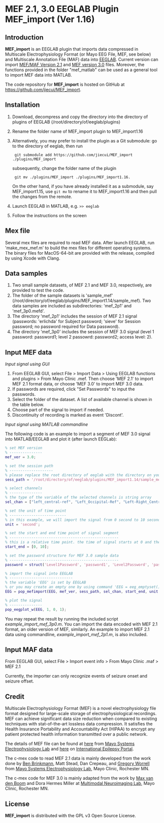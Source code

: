 MEF 2.1, 3.0 EEGLAB Plugin MEF_import (Ver 1.16)
===================================================

Introduction
------------
**MEF_import** is an EEGLAB plugin that imports data compressed in Multiscale Electrophysiology Format (or Mayo EEG File, MEF, see below) and Multiscale Annotation File (MAF) data into [EEGLAB](https://sccn.ucsd.edu/eeglab/index.php).
Current version can import [MEF/MAF Version 2.1](https://github.com/benbrinkmann/mef_lib_2_1) and [MEF version 3.0](https://msel.mayo.edu/codes.html) files.
Moreover, the functions provided in the folder "mef_matlab" can be used as a general tool to import MEF data into MATLAB.

The code repository for **MEF_import** is hosted on GitHub at https://github.com/jiecui/MEF_import.

Installation
------------
1. Download, decompress and copy the directory into the directory of plugins of EEGLAB (/root/directory/of/eeglab/plugins)
1. Rename the folder name of MEF_import plugin to MEF_import1.16
1. Alternatively, you may prefer to install the plugin as a Git submodule: go to the directory of eeglab, then run 

        git submodule add https://github.com/jiecui/MEF_import ./plugins/MEF_import

   subsequently, change the folder name of the plugin 

        git mv ./plugins/MEF_import ./plugins/MEF_import1.16.

   On the other hand, if you have already installed it as a submodule, say MEF_import1.15, use ```git mv``` to rename it to MEF_import1.16 and then pull the changes from the remote.
1. Launch EEGLAB in MATLAB, e.g. ```>> eeglab```
1. Follow the instructions on the screen

Mex file
--------
Several mex files are required to read MEF data.
After launch EEGLAB, run 'make_mex_mef.m' to build the mex files for different operating systems.
The binary files for MacOS-64-bit are provided with the release, compiled by using Xcode with Clang.
 
Data samples
------------
1. Two small sample datasets, of MEF 2.1 and MEF 3.0, respectively, are provided to test the code.
1. The folder of the sample datasets is 'sample_mef' (/root/directory/of/eeglab/plugins/MEF_import1.14/sample_mef).
Two data samples are included as subdirectories: 'mef_2p1' and 'mef_3p0.mefd'.
1. The directory 'mef_2p1' includes the session of MEF 2.1 signal (passwords: 'erlichda' for Subject password; 'sieve' for Session password; no password required for Data password).
1. The directory 'mef_3p0' includes the session of MEF 3.0 signal (level 1 password: password1; level 2 passowrd: password2; access level: 2).

Input MEF data
--------------
*Input signal using GUI*

1. From EEGLAB GUI, select File > Import Data > Using EEGLAB functions and plugins > From Mayo Clinic .mef. 
Then choose 'MEF 2.1' to import MEF 2.1 format data, or choose 'MEF 3.0' to import MEF 3.0 data.
1. If passwords are required, click "Set Passwords" to input the passwords.
1. Select the folder of the dataset.  A list of available channel is shown in the table below.
1. Choose part of the signal to import if needed.
1. Discontinuity of recording is marked as event 'Discont'.

*Input signal using MATLAB commandline*

The following code is an example to import a segment of MEF 3.0 signal into MATLAB/EEGLAB and plot it (after launch EEGLab):

```matlab
% set MEF version
% ---------------
mef_ver = 3.0; 

% set the session path
% --------------------
% please replace the root directory of eeglab with the directory on your system
sess_path = '/root/directory/of/eeglab/plugins/MEF_import1.14/sample_mef/mef_3p0.mefd';

% select channels
% ---------------
% the type of the variable of the selected channels is string array
sel_chan = ["left_central-ref", "Left_Occipital-Ref", "Left-Right_Central", "left-right_occipital"]; 

% set the unit of time point 
% --------------------------
% in this example, we will import the signal from 0 second to 10 second
unit = 'second'; 

% set the start and end time point of signal segment
% --------------------------------------------------
% this is a relative time point. the time of signal starts at 0 and the 1st sample index is 1.
start_end = [0, 10]; 

% set the password structure for MEF 3.0 sample data
% --------------------------------------------------
password = struct('Level1Password', 'password1', 'Level2Password', 'password2', 'AccessLevel', 2); 

% import the signal into EEGLAB
% -----------------------------
% the variable 'EEG' is set by EEGLAB
% or you may create an empty one by using command 'EEG = eeg_emptyset();'
EEG = pop_mefimport(EEG, mef_ver, sess_path, sel_chan, start_end, unit, password); 

% plot the signal
% ---------------
pop_eegplot_w(EEG, 1, 0, 1); 
```
You may repeat the result by running the included script *example_import_mef_3p0.m*.
You can import the data encoded with MEF 2.1 format, an older version of MEF, similarly. 
An example to import MEF 2.1 data using commandline, *example_import_mef_2p1.m*, is also included.

Input MAF data
--------------
From EEGLAB GUI, select File > Import event info > From Mayo Clinic .maf > MEF 2.1

Currently, the importer can only recognize events of seizure onset and seizure offset.

Credit
------
Multiscale Electrophysiology Format (MEF) is a novel electrophysiology file format designed for large-scale storage of electrophysiological recordings.
MEF can achieve significant data size reduction when compared to existing techniques with stat-of-the-art lossless data compression.
It satisfies the Health Insurance Portability and Accountability Act (HIPAA) to encrypt any patient protected health information transmitted over a public network.

The details of MEF file can be found at [here](https://www.mayo.edu/research/labs/epilepsy-neurophysiology/mef-example-source-code) from [Mayo Systems Electrophysiology Lab](http://msel.mayo.edu/) and [here](https://main.ieeg.org/?q=node/28) on [International Epilepsy Portal](https://main.ieeg.org). 

The c-mex code to read MEF 2.1 data is mainly developed from the work done by [Ben Brinkmann](https://github.com/benbrinkmann/mef_lib_2_1), Matt Stead, Dan Crepeau, and [Gregory Worrell](https://www.mayo.edu/research/faculty/worrell-gregory-a-m-d-ph-d/bio-00027235) from [Mayo Systems Electrophysiology Lab](https://msel.mayo.edu/codes.html),  Mayo Clinic, Rochester MN.

The c-mex code for MEF 3.0 is mainly adapted from the work by [Max van den Boom](https://github.com/MaxvandenBoom/matmef) and Dora Hermes Miller at [Multimodal Neuroimaging Lab](https://github.com/MultimodalNeuroimagingLab), Mayo Clinic, Rochester MN.

License
-------
**MEF_import** is distributed with the GPL v3 Open Source License.
